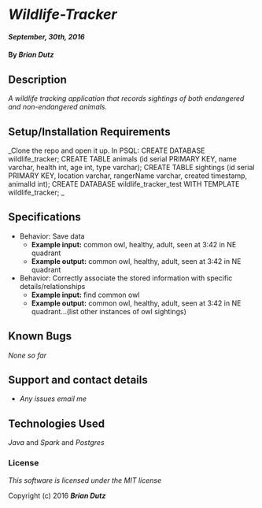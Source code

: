 # _Wildlife-Tracker_

#### _September, 30th, 2016_

#### By _**Brian Dutz**_

## Description

_A wildlife tracking application that records sightings of both endangered and non-endangered animals._

## Setup/Installation Requirements

_Clone the repo and open it up.
In PSQL:
CREATE DATABASE wildlife_tracker;
CREATE TABLE animals (id serial PRIMARY KEY, name varchar, health int, age int, type varchar);
CREATE TABLE sightings (id serial PRIMARY KEY, location varchar, rangerName varchar, created timestamp, animalId int);
CREATE DATABASE wildlife_tracker_test WITH TEMPLATE wildlife_tracker;
_

## Specifications

* Behavior: Save data
  * **Example input:** common owl, healthy, adult, seen at 3:42 in NE quadrant
  * **Example output:** common owl, healthy, adult, seen at 3:42 in NE quadrant
* Behavior: Correctly associate the stored information with specific details/relationships
  * **Example input:**  find common owl
  * **Example output:** common owl, healthy, adult, seen at 3:42 in NE quadrant...(list other instances of owl sightings)

## Known Bugs

_None so far_

## Support and contact details

* _Any issues email me_

## Technologies Used

_Java_ and _Spark_ and _Postgres_

### License

*This software is licensed under the MIT license*

Copyright (c) 2016 **_Brian Dutz_**
